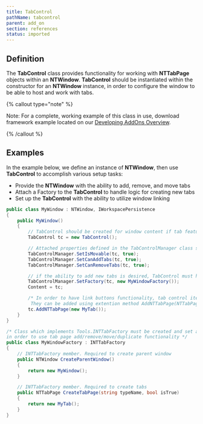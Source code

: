 ```yaml
---
title: TabControl
pathName: tabcontrol
parent: add_on
section: references
status: imported
---
```


## Definition

The **TabControl** class provides functionality for working with **NTTabPage** objects within an **NTWindow**. **TabControl** should be instantiated within the constructor for an **NTWindow** instance, in order to configure the window to be able to host and work with tabs.

{% callout type="note" %}

Note: For a complete, working example of this class in use, download framework example located on our [Developing AddOns Overview](developing_add_ons).

{% /callout %}

## Examples

In the example below, we define an instance of **NTWindow**, then use **TabControl** to accomplish various setup tasks:

* Provide the **NTWindow** with the ability to add, remove, and move tabs
* Attach a Factory to the **TabControl** to handle logic for creating new tabs
* Set up the **TabControl** with the ability to utilize window linking

```csharp
public class MyWindow : NTWindow, IWorkspacePersistence
{
    public MyWindow()
    {
        // TabControl should be created for window content if tab features are wanted
        TabControl tc = new TabControl();

        // Attached properties defined in the TabControlManager class should be set to add, remove, or move tabs
        TabControlManager.SetIsMovable(tc, true);
        TabControlManager.SetCanAddTabs(tc, true);
        TabControlManager.SetCanRemoveTabs(tc, true);

        // if the ability to add new tabs is desired, TabControl must have attached property "Factory" set.
        TabControlManager.SetFactory(tc, new MyWindowFactory());
        Content = tc;

        /* In order to have link buttons functionality, tab control items must be derived from Tools.NTTabPage
         They can be added using extention method AddNTTabPage(NTTabPage page) */
        tc.AddNTTabPage(new MyTab());
    }
}

/* Class which implements Tools.INTTabFactory must be created and set as an attached property for TabControl
in order to use tab page add/remove/move/duplicate functionality */
public class MyWindowFactory : INTTabFactory
{
    // INTTabFactory member. Required to create parent window
    public NTWindow CreateParentWindow()
    {
        return new MyWindow();
    }

    // INTTabFactory member. Required to create tabs
    public NTTabPage CreateTabPage(string typeName, bool isTrue)
    {
        return new MyTab();
    }
}
```
